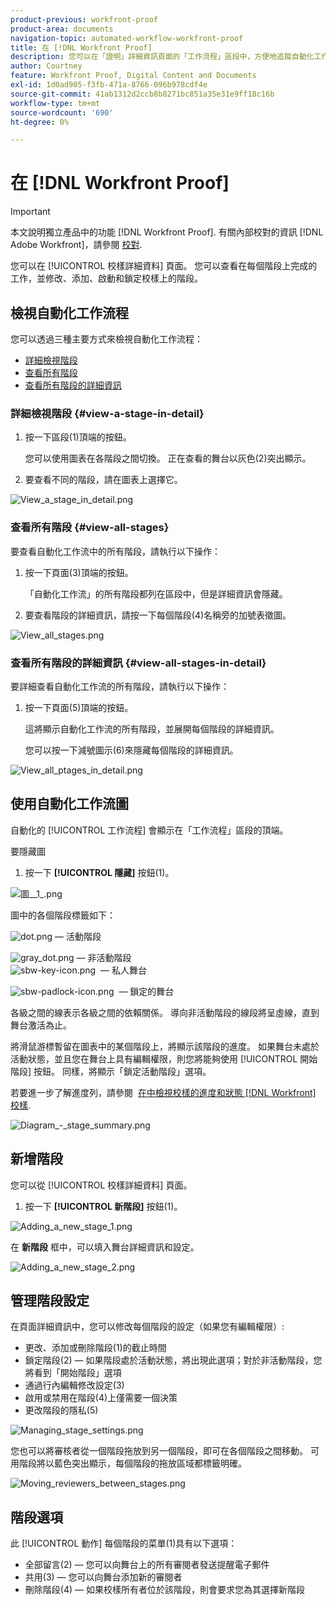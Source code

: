 ```yaml
---
product-previous: workfront-proof
product-area: documents
navigation-topic: automated-workflow-workfront-proof
title: 在 [!DNL Workfront Proof]
description: 您可以在「證明」詳細資訊頁面的「工作流程」區段中，方便地追蹤自動化工作流程校樣的進度。 您可以查看在每個階段上完成的工作，並修改、添加、啟動和鎖定校樣上的階段。
author: Courtney
feature: Workfront Proof, Digital Content and Documents
exl-id: 1d0ad905-f3fb-471a-8766-096b978cdf4e
source-git-commit: 41ab1312d2ccb8b8271bc851a35e31e9ff18c16b
workflow-type: tm+mt
source-wordcount: '690'
ht-degree: 0%

---
```


# 在 [!DNL Workfront Proof]

>[!IMPORTANT]
>
>本文說明獨立產品中的功能 [!DNL Workfront Proof]. 有關內部校對的資訊 [!DNL Adobe Workfront]，請參閱 [校對](../../../review-and-approve-work/proofing/proofing.md).

您可以在 [!UICONTROL 校樣詳細資料] 頁面。 您可以查看在每個階段上完成的工作，並修改、添加、啟動和鎖定校樣上的階段。

## 檢視自動化工作流程

您可以透過三種主要方式來檢視自動化工作流程：

* [詳細檢視階段](#view-a-stage-in-detail)
* [查看所有階段](#view-all-stages)
* [查看所有階段的詳細資訊](#view-all-stages-in-detail)

### 詳細檢視階段 {#view-a-stage-in-detail}

1. 按一下區段(1)頂端的按鈕。

   您可以使用圖表在各階段之間切換。 正在查看的舞台以灰色(2)突出顯示。

1. 要查看不同的階段，請在圖表上選擇它。

![View_a_stage_in_detail.png](assets/view-a-stage-in-detail-350x249.png)

### 查看所有階段 {#view-all-stages}

要查看自動化工作流中的所有階段，請執行以下操作：

1. 按一下頁面(3)頂端的按鈕。

   「自動化工作流」的所有階段都列在區段中，但是詳細資訊會隱藏。

1. 要查看階段的詳細資訊，請按一下每個階段(4)名稱旁的加號表徵圖。

![View_all_stages.png](assets/view-all-stages-350x212.png)

### 查看所有階段的詳細資訊 {#view-all-stages-in-detail}

要詳細查看自動化工作流的所有階段，請執行以下操作：

1. 按一下頁面(5)頂端的按鈕。

   這將顯示自動化工作流的所有階段，並展開每個階段的詳細資訊。

   您可以按一下減號圖示(6)來隱藏每個階段的詳細資訊。

![View_all_ptages_in_detail.png](assets/view-all-stages-in-detail-350x370.png)

## 使用自動化工作流圖

自動化的 [!UICONTROL 工作流程] 會顯示在「工作流程」區段的頂端。

要隱藏圖

1. 按一下 **[!UICONTROL 隱藏]** 按鈕(1)。

![圖__1_.png](assets/diagram--1--350x217.png)

圖中的各個階段標籤如下：

![dot.png](assets/dot.png) — 活動階段

![gray_dot.png](assets/grey-dot.png) — 非活動階段\
![sbw-key-icon.png](assets/sbw-key-icon.png)   — 私人舞台

![sbw-padlock-icon.png](assets/sbw-padlock-icon.png)   — 鎖定的舞台

各級之間的線表示各級之間的依賴關係。 導向非活動階段的線段將呈虛線，直到舞台激活為止。

將滑鼠游標暫留在圖表中的某個階段上，將顯示該階段的進度。 如果舞台未處於活動狀態，並且您在舞台上具有編輯權限，則您將能夠使用 [!UICONTROL 開始階段] 按鈕。 同樣，將顯示「鎖定活動階段」選項。

若要進一步了解進度列，請參閱  [在中檢視校樣的進度和狀態 [!DNL Workfront] 校樣](../../../workfront-proof/wp-work-proofsfiles/manage-your-work/view-progress-and-status-of-proof.md).

![Diagram_-_stage_summary.png](assets/diagram---stage-summary-350x214.png)

## 新增階段

您可以從 [!UICONTROL 校樣詳細資料] 頁面。

1. 按一下 **[!UICONTROL 新階段]** 按鈕(1)。

![Adding_a_new_stage_1.png](assets/adding-a-new-stage-1-350x218.png)

在 **新階段** 框中，可以填入舞台詳細資訊和設定。

![Adding_a_new_stage_2.png](assets/adding-a-new-stage-2-350x332.png)

## 管理階段設定

在頁面詳細資訊中，您可以修改每個階段的設定（如果您有編輯權限）:

* 更改、添加或刪除階段(1)的截止時間
* 鎖定階段(2) — 如果階段處於活動狀態，將出現此選項；對於非活動階段，您將看到「開始階段」選項
* 通過行內編輯修改設定(3)
* 啟用或禁用在階段(4)上僅需要一個決策
* 更改階段的隱私(5)

![Managing_stage_settings.png](assets/managing-stage-settings-350x93.png)

您也可以將審核者從一個階段拖放到另一個階段，即可在各個階段之間移動。 可用階段將以藍色突出顯示，每個階段的拖放區域都標籤明確。

![Moving_reviewers_between_stages.png](assets/moving-reviewers-between-stages-350x254.png)

## 階段選項

此 [!UICONTROL 動作] 每個階段的菜單(1)具有以下選項：

* 全部留言(2) — 您可以向舞台上的所有審閱者發送提醒電子郵件
* 共用(3) — 您可以向舞台添加新的審閱者
* 刪除階段(4) — 如果校樣所有者位於該階段，則會要求您為其選擇新階段

